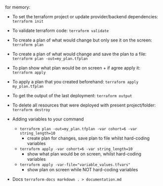 for memory:

- To set the terraform project or update provider/backend dependencies:
`terraform init`

- To validate terraform code:
`terraform validate`

- To create a plan of what would change but only see it on the screen:
`terraform plan`

- To create a plan of what would change and save the plan to a file:
`terraform plan -out=my_plan.tfplan`

- To plan show what plan would be on screen + if agree apply it:
`terraform apply`

- To apply a plan that you created beforehand:
`terraform apply my_plan.tfplan`

- To get the output of the last deployment:
`terraform output`

- To delete all resources that were deployed with present project/folder:
`terraform destroy`

- Adding variables to your command
  - `terraform plan -out=my_plan.tfplan -var cohort=6 -var string_length=10`
    - create plan for changes, save plan to file whilst hard-coding variables
  - `terraform apply -var cohort=6 -var string_length=10`
    - show what plan would be on screen, whilst hard-coding variables
  - `terraform apply -var-file="variable_values.tfvars"`
    - show plan on screen while NOT hard-coding variables

- Docs `terraform-docs markdown . > documentation.md`
